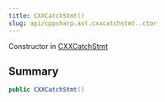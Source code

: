 ```yaml
---
title: CXXCatchStmt()
slug: api/cppsharp.ast.cxxcatchstmt..ctor
---
```

Constructor in [CXXCatchStmt](/api/cppsharp/ast/cxxcatchstmt)

## Summary



```csharp
public CXXCatchStmt()
```

